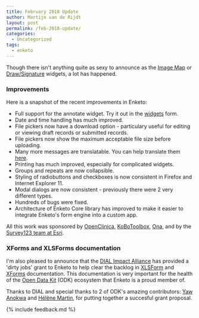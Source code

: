 ```yaml
---
title: February 2018 Update
author: Martijn van de Rijdt
layout: post
permalink: /feb-2018-update/
categories:
  - Uncategorized
tags:
  - enketo
---
```


Though there isn't anything quite as sexy to announce as the [Image Map](./image-map/) or [Draw/Signature](./drawing) widgets, a lot has happened. 

### Improvements

Here is a snapshot of the recent improvements in Enketo:

* Full support for the annotate widget. Try it out in the [widgets](https://enke.to/::widgets) form.
* Date and time handling has much improved.
* File pickers now have a download option - particulary useful for editing or viewing draft records or submitted records.
* File pickers now show the maximum acceptable file size before uploading.
* Many more messages are translatable. You can help translate them [here](https://www.transifex.com/enketo/enketo-express/dashboard/).
* Printing has much improved, especially for complicated widgets.
* Groups and repeats are now collapsible.
* Styling of radiobuttons and checkboxes is now consistent in Firefox and Internet Explorer 11.
* Modal dialogs are now consistent - previously there were 2 very different types.
* Hundreds of bugs were fixed.
* Architecture of Enketo Core library has improved to make it easier to integrate Enketo's form engine into a custom app.

All this work was sponsored by [OpenClinica](https://www.openclinica.com/), [KoBoToolbox](http://kobotoolbox.org), [Ona](https://ona.io), and by the [Survey123 team at Esri](https://survey123.arcgis.com/). 

### XForms and XLSForms documentation

I'm also pleased to announce that the [DIAL Impact Alliance](https://digitalimpactalliance.org/) has provided a 'dirty jobs' grant to Enketo to help clear the backlog in [XLSForm](http://xlsform.org/) and [XForms](https://opendatakit.github.io/xforms-spec/) documentation. This documentation is very important for the health of the [Open Data Kit](https://opendatakit.org/) (ODK) ecosystem that Enketo is a proud member of. 

Thanks to DIAL and special thanks to 2 of ODK's amazing contributors: [Yaw Anokwa](https://forum.opendatakit.org/u/yanokwa/summary) and [Hélène Martin](https://forum.opendatakit.org/u/ln/summary), for putting together a succesful grant proposal.

{% include feedback.md %}
